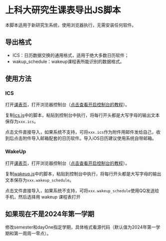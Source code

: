 # 上科大研究生课表导出JS脚本

本脚本适用于新研究生系统，使用浏览器执行，无需安装任何软件。

## 导出格式

- ICS：日历数据交换的通用格式，适用于绝大多数日历软件；
- wakup_schedule：wakeup课程表所能识别的数据格式。

## 使用方法

### ICS

打开[课表页](https://graduate.shanghaitech.edu.cn/gsapp/sys/wdkbappshtech/*default/index.do)，打开浏览器控制台（[点击查看开启控制台的教程](https://screenful.com/guide/how-to/how-to-open-the-browser-developer-console)）。

复制[ics.js](./ics.js)中的脚本，粘贴到控制台中执行，将每行开头都是大写字母的输出文本保存为`xxx.ics`。

点击文件直接导入，如果系统不支持，可将`xxx.ics`作为附件用邮件发给自己，收到后点击附件导入邮箱配套的日历软件。导入iOS日历建议使用系统自带邮箱。

### WakeUp

打开[课表页](https://graduate.shanghaitech.edu.cn/gsapp/sys/wdkbappshtech/*default/index.do)，打开浏览器控制台（[点击查看开启控制台的教程](https://screenful.com/guide/how-to/how-to-open-the-browser-developer-console)）。

复制[wakeup.js](./wakeup.js)中的脚本，粘贴到控制台中执行，将每行开头都是大写字母的输出文本保存为`xxx.wakeup_schedule`。

点击文件直接导入，如果系统不支持，可将`xxx.wakeup_schedule`使用QQ发送给手机，然后选择用 wakeup 课程表打开

## 如果现在不是2024年第一学期

修改semester和dayOne指定学期，具体格式看源代码（默认值为2024年第一学期和第一周周一零点）。

